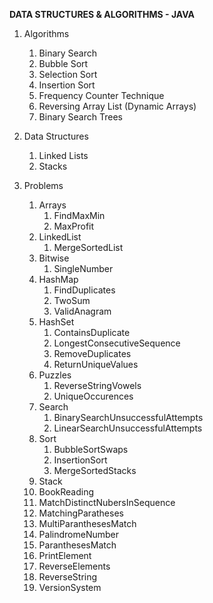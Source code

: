 **DATA STRUCTURES & ALGORITHMS - JAVA**

1. Algorithms
   1. Binary Search
   2. Bubble Sort
   3. Selection Sort
   4. Insertion Sort
   5. Frequency Counter Technique
   6. Reversing Array List (Dynamic Arrays)
   7. Binary Search Trees

2. Data Structures
   1. Linked Lists
   2. Stacks

3. Problems
   1. Arrays
      1. FindMaxMin
      2. MaxProfit
   2. LinkedList
      1. MergeSortedList
   3. Bitwise
      1. SingleNumber
   4. HashMap
      1. FindDuplicates
      2. TwoSum
      3. ValidAnagram
   5. HashSet
      1. ContainsDuplicate
      2. LongestConsecutiveSequence
      3. RemoveDuplicates
      4. ReturnUniqueValues
   6. Puzzles
      1. ReverseStringVowels
      2. UniqueOccurences
   7. Search
      1. BinarySearchUnsuccessfulAttempts
      2. LinearSearchUnsuccessfulAttempts
   8. Sort
      1. BubbleSortSwaps
      2. InsertionSort
      3. MergeSortedStacks
   9.  Stack
      1. BookReading
      2. MatchDistinctNubersInSequence
      3. MatchingParatheses
      4. MultiParanthesesMatch
      5. PalindromeNumber
      6. ParanthesesMatch
      7. PrintElement
      8. ReverseElements
      9. ReverseString
      10. VersionSystem

